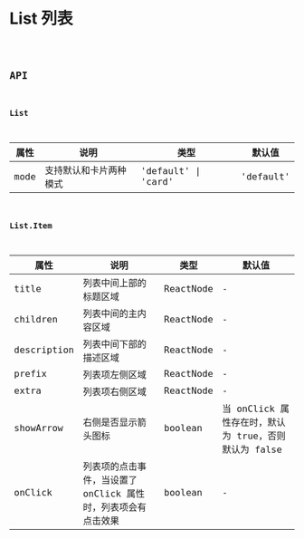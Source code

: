 # List 列表

<code src="./demos/demo1.tsx" />

## API

### List

| 属性 | 说明                   | 类型                | 默认值    |
| ---- | ---------------------- | ------------------- | --------- |
| mode | 支持默认和卡片两种模式 | 'default' \| 'card' | 'default' |

### List.Item

| 属性        | 说明                                                          | 类型      | 默认值                                               |
| ----------- | ------------------------------------------------------------- | --------- | ---------------------------------------------------- |
| title       | 列表中间上部的标题区域                                        | ReactNode | -                                                    |
| children    | 列表中间的主内容区域                                          | ReactNode | -                                                    |
| description | 列表中间下部的描述区域                                        | ReactNode | -                                                    |
| prefix      | 列表项左侧区域                                                | ReactNode | -                                                    |
| extra       | 列表项右侧区域                                                | ReactNode | -                                                    |
| showArrow   | 右侧是否显示箭头图标                                          | boolean   | 当 onClick 属性存在时，默认为 true，否则默认为 false |
| onClick     | 列表项的点击事件，当设置了 onClick 属性时，列表项会有点击效果 | boolean   | -                                                    |

